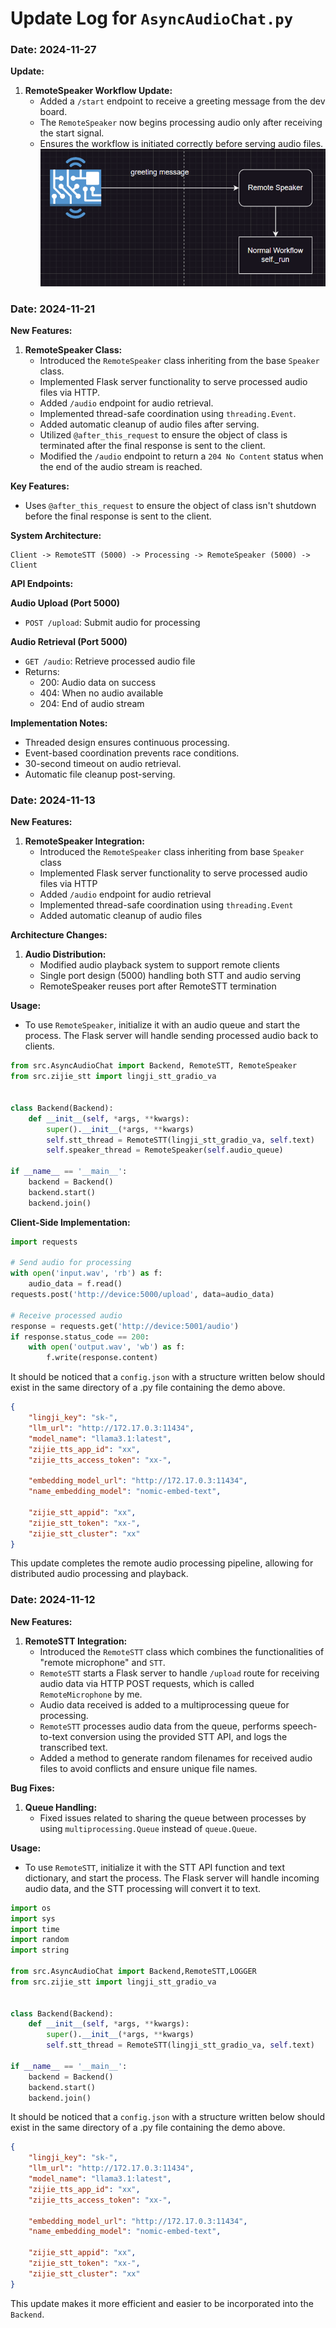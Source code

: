 # Update Log for `AsyncAudioChat.py`

### Date: 2024-11-27

**Update:**
1. **RemoteSpeaker Workflow Update:**
   - Added a `/start` endpoint to receive a greeting message from the dev board.
   - The `RemoteSpeaker` now begins processing audio only after receiving the start signal.
   - Ensures the workflow is initiated correctly before serving audio files.
    ![alt text](pic/new_feature_2024_11_27_remotespeaker.png)

### Date: 2024-11-21

**New Features:**
1. **RemoteSpeaker Class:**
   - Introduced the `RemoteSpeaker` class inheriting from the base `Speaker` class.
   - Implemented Flask server functionality to serve processed audio files via HTTP.
   - Added `/audio` endpoint for audio retrieval.
   - Implemented thread-safe coordination using `threading.Event`.
   - Added automatic cleanup of audio files after serving.
   - Utilized `@after_this_request` to ensure the object of class is terminated after the final response is sent to the client.
   - Modified the `/audio` endpoint to return a `204 No Content` status when the end of the audio stream is reached.

**Key Features:**
- Uses `@after_this_request` to ensure the object of class isn't shutdown before the final response is sent to the client.

**System Architecture:**
```
Client -> RemoteSTT (5000) -> Processing -> RemoteSpeaker (5000) -> Client
```

**API Endpoints:**

**Audio Upload (Port 5000)**
- `POST /upload`: Submit audio for processing

**Audio Retrieval (Port 5000)**
- `GET /audio`: Retrieve processed audio file
- Returns:
  - 200: Audio data on success
  - 404: When no audio available
  - 204: End of audio stream

**Implementation Notes:**
- Threaded design ensures continuous processing.
- Event-based coordination prevents race conditions.
- 30-second timeout on audio retrieval.
- Automatic file cleanup post-serving.

### Date: 2024-11-13

**New Features:**
1. **RemoteSpeaker Integration:**
   - Introduced the `RemoteSpeaker` class inheriting from base `Speaker` class
   - Implemented Flask server functionality to serve processed audio files via HTTP
   - Added `/audio` endpoint for audio retrieval
   - Implemented thread-safe coordination using `threading.Event`
   - Added automatic cleanup of audio files

**Architecture Changes:**
1. **Audio Distribution:**
   - Modified audio playback system to support remote clients
   - Single port design (5000) handling both STT and audio serving
   - RemoteSpeaker reuses port after RemoteSTT termination

**Usage:**
- To use `RemoteSpeaker`, initialize it with an audio queue and start the process. The Flask server will handle sending processed audio back to clients.

```python
from src.AsyncAudioChat import Backend, RemoteSTT, RemoteSpeaker
from src.zijie_stt import lingji_stt_gradio_va


class Backend(Backend):
    def __init__(self, *args, **kwargs):
        super().__init__(*args, **kwargs)
        self.stt_thread = RemoteSTT(lingji_stt_gradio_va, self.text)
        self.speaker_thread = RemoteSpeaker(self.audio_queue)

if __name__ == '__main__':
    backend = Backend()
    backend.start()
    backend.join()
```

**Client-Side Implementation:**
```python
import requests

# Send audio for processing
with open('input.wav', 'rb') as f:
    audio_data = f.read()
requests.post('http://device:5000/upload', data=audio_data)

# Receive processed audio
response = requests.get('http://device:5001/audio')
if response.status_code == 200:
    with open('output.wav', 'wb') as f:
        f.write(response.content)
```
It should be noticed that a `config.json` with a structure written below should exist in the same directory of a .py file containing the demo above.
```json
{
    "lingji_key": "sk-",          
    "llm_url": "http://172.17.0.3:11434",
    "model_name": "llama3.1:latest",
    "zijie_tts_app_id": "xx",
    "zijie_tts_access_token": "xx-",
    
    "embedding_model_url": "http://172.17.0.3:11434",
    "name_embedding_model": "nomic-embed-text",

    "zijie_stt_appid": "xx",
    "zijie_stt_token": "xx-",
    "zijie_stt_cluster": "xx"
}
```
This update completes the remote audio processing pipeline, allowing for distributed audio processing and playback.


### Date: 2024-11-12

**New Features:**
1. **RemoteSTT Integration:**
   - Introduced the `RemoteSTT` class which combines the functionalities of "remote microphone" and `STT`.
   - `RemoteSTT` starts a Flask server to handle `/upload` route for receiving audio data via HTTP POST requests, which is called `RemoteMicrophone` by me.
   - Audio data received is added to a multiprocessing queue for processing.
   - `RemoteSTT` processes audio data from the queue, performs speech-to-text conversion using the provided STT API, and logs the transcribed text.
   - Added a method to generate random filenames for received audio files to avoid conflicts and ensure unique file names.


**Bug Fixes:**
1. **Queue Handling:**
   - Fixed issues related to sharing the queue between processes by using `multiprocessing.Queue` instead of `queue.Queue`.

**Usage:**
- To use `RemoteSTT`, initialize it with the STT API function and text dictionary, and start the process. The Flask server will handle incoming audio data, and the STT processing will convert it to text.

```python
import os
import sys
import time
import random
import string

from src.AsyncAudioChat import Backend,RemoteSTT,LOGGER
from src.zijie_stt import lingji_stt_gradio_va


class Backend(Backend):
    def __init__(self, *args, **kwargs):
        super().__init__(*args, **kwargs)
        self.stt_thread = RemoteSTT(lingji_stt_gradio_va, self.text)

if __name__ == '__main__':
    backend = Backend()
    backend.start()
    backend.join()
```
It should be noticed that a `config.json` with a structure written below should exist in the same directory of a .py file containing the demo above.
```json
{
    "lingji_key": "sk-",          
    "llm_url": "http://172.17.0.3:11434",
    "model_name": "llama3.1:latest",
    "zijie_tts_app_id": "xx",
    "zijie_tts_access_token": "xx-",
    
    "embedding_model_url": "http://172.17.0.3:11434",
    "name_embedding_model": "nomic-embed-text",

    "zijie_stt_appid": "xx",
    "zijie_stt_token": "xx-",
    "zijie_stt_cluster": "xx"
}
```
This update makes it more efficient and easier to be incorporated into the `Backend`.

